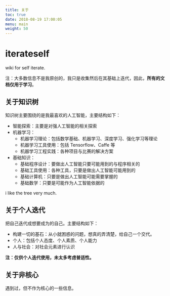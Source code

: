 ```yaml
---
title: 关于
toc: true
date: 2018-08-19 17:00:05
menu: main
weight: 50
---
```

# iterateself

wiki for self iterate.

注：大多数信息不是我原创的，我只是收集然后在其基础上迭代，因此，**所有的文档仅用于学习**。

## 关于知识树

知识树主要围绕的是我最喜欢的人工智能，主要结构如下：

- 智能探索：主要是对强人工智能的相关探索
- 机器学习：
    - 机器学习理论：包括数学基础、机器学习、深度学习、强化学习等理论
    - 机器学习工具使用：包括 Tensorflow、Caffe 等
    - 机器学习工程实践：各种项目与比赛的解决方案
- 基础知识：
    - 基础程序设计：要做出人工智能只要可能用到的与程序相关的
    - 基础工具使用：各种工具，只要是做出人工智能可能用到的
    - 基础计算机：只要是做出人工智能可能需要掌握的
    - 基础数学：只要是可能作为人工智能依据的

i like the tree very much.

## 关于个人迭代

把自己迭代成想要成为的自己。主要结构如下：

- 构建一切的基石：从小就困惑的问题，想真的弄清楚，给自己一个交代。
- 个人：包括个人态度、个人素质、个人能力
- 人与社会：对社会元素进行认识

**注：仅供个人迭代使用，未太多考虑普适性。**

## 关于非核心

遇到过，但不作为核心的一些信息。
